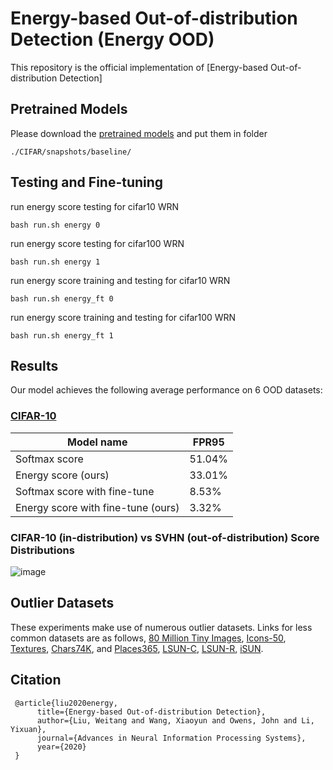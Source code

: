 # Energy-based Out-of-distribution Detection (Energy OOD)

This repository is the official implementation of [Energy-based Out-of-distribution Detection]

## Pretrained Models

Please download the [pretrained models](https://github.com/hendrycks/outlier-exposure/tree/master/CIFAR/snapshots/baseline) and put them in folder

```
./CIFAR/snapshots/baseline/
```

## Testing and Fine-tuning

run energy score testing for cifar10 WRN
```test
bash run.sh energy 0
```

run energy score testing for cifar100 WRN
```test
bash run.sh energy 1
```

run energy score training and testing for cifar10 WRN
```train
bash run.sh energy_ft 0
```

run energy score training and testing for cifar100 WRN
```train
bash run.sh energy_ft 1
```

## Results

Our model achieves the following average performance on 6 OOD datasets:

### [CIFAR-10](https://www.cs.toronto.edu/~kriz/cifar.html)

| Model name         |     FPR95       |
| ------------------ |---------------- |
| Softmax score |     51.04%      |
| Energy score (ours)  |     33.01%      |
| Softmax score with fine-tune |     8.53%       |
| Energy score with fine-tune (ours) |     3.32%       |

### CIFAR-10 (in-distribution) vs SVHN (out-of-distribution) Score Distributions

![image](https://github.com/wetliu/demo_figs/cifar10_vs_svhn.png)


## Outlier Datasets

These experiments make use of numerous outlier datasets. Links for less common datasets are as follows, [80 Million Tiny Images](http://horatio.cs.nyu.edu/mit/tiny/data/tiny_images.bin), [Icons-50](https://github.com/hendrycks/robustness),
[Textures](https://www.robots.ox.ac.uk/~vgg/data/dtd/), [Chars74K](http://www.ee.surrey.ac.uk/CVSSP/demos/chars74k/EnglishImg.tgz), and [Places365](http://places2.csail.mit.edu/download.html), [LSUN-C](https://www.dropbox.com/s/fhtsw1m3qxlwj6h/LSUN.tar.gz), [LSUN-R](https://www.dropbox.com/s/moqh2wh8696c3yl/LSUN_resize.tar.gz), [iSUN](https://www.dropbox.com/s/ssz7qxfqae0cca5/iSUN.tar.gz).

## Citation

     @article{liu2020energy,
          title={Energy-based Out-of-distribution Detection},
          author={Liu, Weitang and Wang, Xiaoyun and Owens, John and Li, Yixuan},
          journal={Advances in Neural Information Processing Systems},
          year={2020}
     } 
